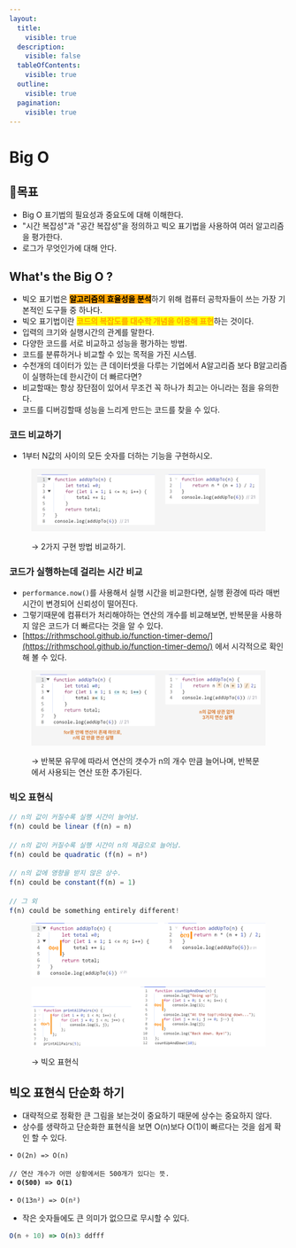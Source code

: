 ```yaml
---
layout:
  title:
    visible: true
  description:
    visible: false
  tableOfContents:
    visible: true
  outline:
    visible: true
  pagination:
    visible: true
---
```


# Big O

## 🚩목표

* Big O 표기법의 필요성과 중요도에 대해 이해한다.
* "시간 복잡성"과 "공간 복잡성"을 정의하고 빅오 표기법을 사용하여 여러 알고리즘을 평가한다.
* 로그가 무엇인가에 대해 안다.

## What's the Big O ?

* 빅오 표기법은 <mark style="background-color:orange;">**알고리즘의 효율성을 분석**</mark>하기 위해 컴퓨터 공학자들이 쓰는 가장 기본적인 도구들 중 하나다.
* 빅오 표기법이란 <mark style="color:orange;">**코드의 복잡도를 대수학 개념을 이용해 표현**</mark>하는 것이다.
* 입력의 크기와 실행시간의 관계를 말한다.
* 다양한 코드를 서로 비교하고 성능을 평가하는 방법.
* 코드를 분류하거나 비교할 수 있는 목적을 가진 시스템.
* 수천개의 데이터가 있는 큰 데이터셋을 다루는 기업에서 A알고리즘 보다 B알고리즘이 실행하는데 한시간이 더 빠르다면?&#x20;
* 비교할때는 항상 장단점이 있어서 무조건 꼭 하나가 최고는 아니라는 점을 유의한다.
* 코드를 디버깅할때 성능을 느리게 만드는 코드를 찾을 수 있다.

### 코드 비교하기

* 1부터 N값의 사이의 모든 숫자를 더하는 기능을 구현하시오.

<figure><img src="../.gitbook/assets/2024-02-06 16 26 59.png" alt=""><figcaption><p>→ 2가지 구현 방법 비교하기.</p></figcaption></figure>

### **코드가 실행하는데 걸리는 시간 비교**

* `performance.now()`를 사용해서 실행 시간을 비교한다면, 실행 환경에 따라 매번 시간이 변경되어 신뢰성이 떨어진다.
* 그렇기때문에 컴퓨터가 처리해야하는 연산의 개수를 비교해보면, 반복문을 사용하지 않은 코드가 더 빠르다는 것을 알 수 있다.
* [https://rithmschool.github.io/function-timer-demo/](https://rithmschool.github.io/function-timer-demo/) 에서 시각적으로 확인해 볼 수 있다.

<figure><img src="../.gitbook/assets/2024-02-06 16 54 26.png" alt=""><figcaption><p>→ 반복문 유무에 따라서 연산의 갯수가 n의 개수 만큼 늘어나며, 반복문에서 사용되는 연산 또한 추가된다.</p></figcaption></figure>

### 빅오 표현식

```javascript
// n의 값이 커질수록 실행 시간이 늘어남.
f(n) could be linear (f(n) = n)

// n의 값이 커질수록 실행 시간이 n의 제곱으로 늘어남.
f(n) could be quadratic (f(n) = n²)

// n의 값에 영향을 받지 않은 상수.
f(n) could be constant(f(n) = 1)

// 그 외
f(n) could be something entirely different!
```

<figure><img src="../.gitbook/assets/Group 146 (1).png" alt=""><figcaption></figcaption></figure>

<figure><img src="../.gitbook/assets/Group 147 (1).png" alt=""><figcaption><p>→ 빅오 표현식</p></figcaption></figure>



## 빅오 표현식 단순화 하기

* 대략적으로 정확한 큰 그림을 보는것이 중요하기 때문에 상수는 중요하지 않다.
* 상수를 생략하고 단순화한 표현식을 보면 O(n)보다 O(1)이 빠르다는 것을 쉽게 확인 할 수 있다.

<pre class="language-javascript"><code class="lang-javascript">• O(2n) => O(n)

// 연산 개수가 어떤 상황에서든 500개가 있다는 뜻.
<strong>• O(500) => O(1)
</strong>
• O(13n²) => O(n²)
</code></pre>

* 작은 숫자들에도 큰 의미가 없으므로 무시할 수 있다.

```javascript
O(n + 10) => O(n)3 ddfff
```
